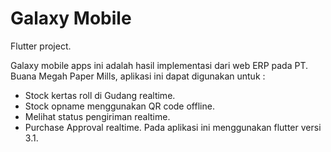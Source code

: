 # Galaxy Mobile

Flutter project.

Galaxy mobile apps ini adalah hasil implementasi dari web ERP pada PT. Buana Megah Paper Mills, aplikasi ini dapat digunakan untuk : 
- Stock kertas roll di Gudang realtime.
- Stock opname menggunakan QR code offline.
- Melihat status pengiriman realtime.
- Purchase Approval realtime.
Pada aplikasi ini menggunakan flutter versi 3.1.
